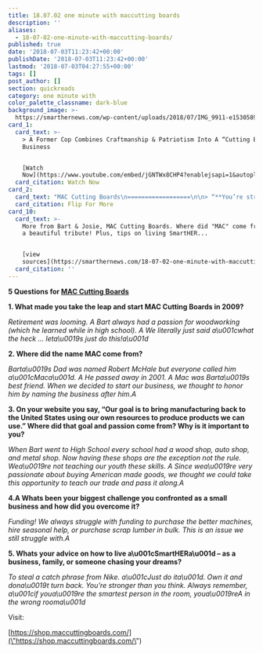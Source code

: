 ```yaml
---
title: 18.07.02 one minute with maccutting boards
description: ''
aliases:
  - 18-07-02-one-minute-with-maccutting-boards/
published: true
date: '2018-07-03T11:23:42+00:00'
publishDate: '2018-07-03T11:23:42+00:00'
lastmod: '2018-07-03T04:27:55+00:00'
tags: []
post_author: []
section: quickreads
category: one minute with
color_palette_classname: dark-blue
background_image: >-
  https://smarthernews.com/wp-content/uploads/2018/07/IMG_9911-e1530589910679-scaled.jpg
card_1:
  card_text: >-
    > A Former Cop Combines Craftmanship & Patriotism Into A “Cutting Edge”
    Business


    [Watch
    Now](https://www.youtube.com/embed/jGNTWx8CHP4?enablejsapi=1&autoplay=1&rel=0)
  card_citation: Watch Now
card_2:
  card_text: "MAC Cutting Boards\n==================\n\n> “**You’re stronger than you think**. Always remember, a\x1Cif youa\x19re the smartest person in the room, youa\x19reA in the wrong rooma\x1D\n> \n> SmartHER advice from MAC Cutting Boards, founded in 2009 by Bart & Josie McHale\n\nFlip For More"
  card_citation: Flip For More
card_10:
  card_text: >-
    More from Bart & Josie, MAC Cutting Boards. Where did "MAC" come from? It's
    a beautiful tribute! Plus, tips on living SmartHER...


    [view
    sources](https://smarthernews.com/18-07-02-one-minute-with-maccutting-boards/)
  card_citation: ''
---
```

**5 Questions for [MAC Cutting Boards](\"https://shop.maccuttingboards.com/\")**

**1\. What made you take the leap and start MAC Cutting Boards in 2009?**

_Retirement was looming. A Bart always had a passion for woodworking (which he learned while in high school). A We literally just said a\\u001cwhat the heck … leta\\u0019s just do this!a\\u001d_

**2\. Where did the name MAC come from?**

_Barta\\u0019s Dad was named Robert McHale but everyone called him a\\u001cMaca\\u001d. A He passed away in 2001. A Mac was Barta\\u0019s best friend. When we decided to start our business, we thought to honor him by naming the business after him.A_

**3\. On your website you say, “Our goal is to bring manufacturing back to the United States using our own resources to produce products we can use.” Where did that goal and passion come from? Why is it important to you?**

_When Bart went to High School every school had a wood shop, auto shop, and metal shop. Now having these shops are the exception not the rule. Wea\\u0019re not teaching our youth these skills. A Since wea\\u0019re very passionate about buying American made goods, we thought we could take this opportunity to teach our trade and pass it along.A_

**4.A Whats been your biggest challenge you confronted as a small business and how did you overcome it?**

_Funding! We always struggle with funding to purchase the better machines, hire seasonal help, or purchase scrap lumber in bulk. This is an issue we still struggle with.A_

**5\. Whats your advice on how to live a\\u001cSmartHERa\\u001d – as a business, family, or someone chasing your dreams?**

_To steal a catch phrase from Nike. a\\u001cJust do ita\\u001d. Own it and dona\\u0019t turn back. You’re stronger than you think. Always remember, a\\u001cif youa\\u0019re the smartest person in the room, youa\\u0019reA in the wrong rooma\\u001d_

Visit:

[https://shop.maccuttingboards.com/](\"https://shop.maccuttingboards.com/\")
